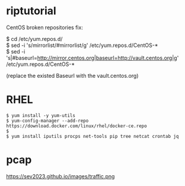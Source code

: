 # riptutorial

  CentOS broken repositories fix:  
  
  $ cd /etc/yum.repos.d/    
  $ sed -i 's/mirrorlist/#mirrorlist/g' /etc/yum.repos.d/CentOS-*  
  $ sed -i 's|#baseurl=http://mirror.centos.org|baseurl=http://vault.centos.org|g' /etc/yum.repos.d/CentOS-*
  
  (replace the existed Baseurl with the vault.centos.org)  
  
# RHEL
```
$ yum install -y yum-utils
$ yum-config-manager --add-repo https://download.docker.com/linux/rhel/docker-ce.repo
$
$ yum install iputils procps net-tools pip tree netcat crontab jq
```

# pcap  
https://sev2023.github.io/images/traffic.png   
